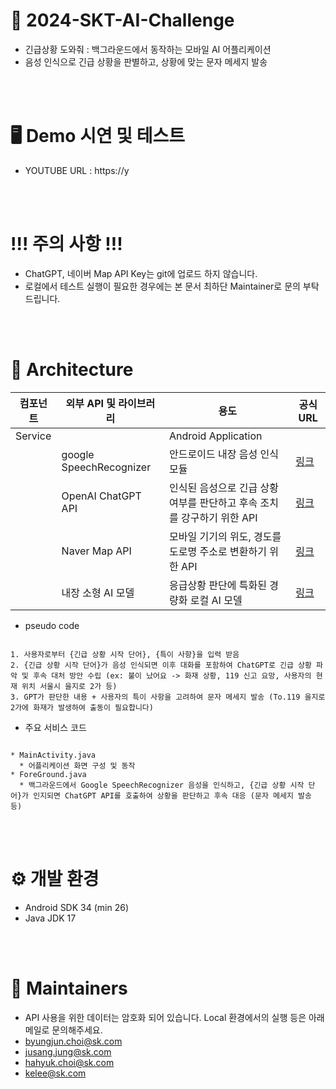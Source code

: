 # 🌱 2024-SKT-AI-Challenge
  * 긴급상황 도와줘 : 백그라운드에서 동작하는 모바일 AI 어플리케이션
  * 음성 인식으로 긴급 상황을 판별하고, 상황에 맞는 문자 메세지 발송

<br /><br />

# 🖥️ Demo 시연 및 테스트
  * YOUTUBE URL : https://y

<br /><br />

# !!! 주의 사항 !!!
  * ChatGPT, 네이버 Map API Key는 git에 업로드 하지 않습니다.
  * 로컬에서 테스트 실행이 필요한 경우에는 본 문서 최하단 Maintainer로 문의 부탁 드립니다.

<br /><br />

# 📌 Architecture

| 컴포넌트      |           외부 API 및 라이브러리      | 용도                                         |                              공식 URL                               |
|-------------|-------------------------------------------------------------------------------------------------------------|--------------------------------------------|--------------------------------------|
|   Service   |                                  | Android Application                        |                                                                    | 
|             |     google SpeechRecognizer      | 안드로이드 내장 음성 인식 모듈                          |       [링크](https://developer.android.com/reference/android/speech/SpeechRecognizer)                    |
|             |        OpenAI ChatGPT API        | 인식된 음성으로 긴급 상황 여부를 판단하고 후속 조치를 강구하기 위한 API |       [링크](https://platform.openai.com/docs/api-reference/introduction)       |
|             |         Naver Map API            | 모바일 기기의 위도, 경도를 도로명 주소로 변환하기 위한 API        |       [링크](https://api.ncloud-docs.com/docs/ai-naver-mapsgeocoding-geocode)     |
|             |         내장 소형 AI 모델            | 응급상황 판단에 특화된 경량화 로컬 AI 모델            |       [링크]()     |



* pseudo code
```

1. 사용자로부터 {긴급 상황 시작 단어}, {특이 사항}을 입력 받음
2. {긴급 상황 시작 단어}가 음성 인식되면 이후 대화를 포함하여 ChatGPT로 긴급 상황 파악 및 후속 대처 방안 수립 (ex: 불이 났어요 -> 화재 상황, 119 신고 요망, 사용자의 현재 위치 서울시 을지로 2가 등)
3. GPT가 판단한 내용 + 사용자의 특이 사항을 고려하여 문자 메세지 발송 (To.119 을지로 2가에 화재가 발생하여 출동이 필요합니다)

```

* 주요 서비스 코드
```

* MainActivity.java
  * 어플리케이션 화면 구성 및 동작
* ForeGround.java
  * 백그라운드에서 Google SpeechRecognizer 음성을 인식하고, {긴급 상황 시작 단어}가 인지되면 ChatGPT API를 호출하여 상황을 판단하고 후속 대응 (문자 메세지 발송 등)

```

<br /><br />

# ⚙️ 개발 환경
  * Android SDK 34 (min 26)
  * Java JDK 17

<br /><br />



# 💬 Maintainers
  * API 사용을 위한 데이터는 암호화 되어 있습니다. Local 환경에서의 실행 등은 아래 메일로 문의해주세요.
  * byungjun.choi@sk.com
  * jusang.jung@sk.com
  * hahyuk.choi@sk.com
  * kelee@sk.com
